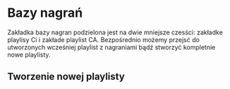 # Bazy nagrań

Zakładka bazy nagran podzielona jest na dwie mniejsze czesści: zakładke playlisy Ci i zakłade playlist CA. Bezpośrednio możemy przejsć do utworzonych wcześniej playlist z nagraniami bądź stworzyć kompletnie nowe playlisty.

## Tworzenie nowej playlisty
